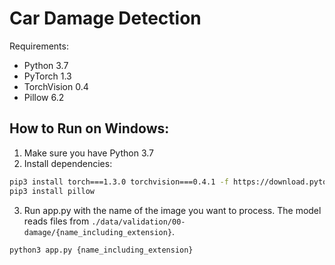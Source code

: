 # Car Damage Detection

Requirements:
- Python 3.7
- PyTorch 1.3
- TorchVision 0.4
- Pillow 6.2

## How to Run on Windows:

1. Make sure you have Python 3.7
2. Install dependencies:
```bash
pip3 install torch===1.3.0 torchvision===0.4.1 -f https://download.pytorch.org/whl/torch_stable.html
pip3 install pillow
``` 
3. Run app.py with the name of the image you want to process. The model reads files from 
`./data/validation/00-damage/{name_including_extension}`.
```bash
python3 app.py {name_including_extension}
```